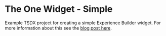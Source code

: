 # The One Widget - Simple

Example TSDX project for creating a simple Experience Builder widget. For more information about this see the [blog post here](https://community.esri.com/people/GRehkemper-esristaff/blog/2020/05/27/the-one-widget-part-1).
